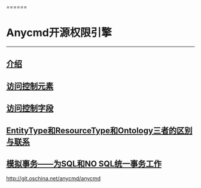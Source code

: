 ======
# Anycmd开源权限引擎
---

## [介绍][1] ##
## [访问控制元素][2] ##
## [访问控制字段][3] ##
## [EntityType和ResourceType和Ontology三者的区别与联系][4] ##
## [模拟事务——为SQL和NO SQL统一事务工作][5] ##

[1]: https://github.com/anycmd/anycmd/wiki/overview
[2]: https://github.com/anycmd/anycmd/wiki/elements
[3]: https://github.com/anycmd/anycmd/wiki/acField
[4]: https://github.com/anycmd/anycmd/wiki/ontology-resourceType-entityType
[5]: https://github.com/anycmd/anycmd/wiki/%E6%A8%A1%E6%8B%9F%E4%BA%8B%E5%8A%A1%E2%80%94%E2%80%94%E4%B8%BASQL%E5%92%8CNO-SQL%E7%BB%9F%E4%B8%80%E4%BA%8B%E5%8A%A1%E5%B7%A5%E4%BD%9C
http://git.oschina.net/anycmd/anycmd
